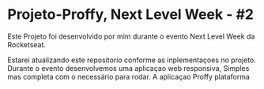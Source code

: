 # Projeto-Proffy, Next Level Week - #2

Este Projeto foi desenvolvido por mim durante o evento Next Level Week da Rocketseat.

Estarei atualizando este repositorio conforme as inplementaçoes no projeto.
Durante o evento desenvolvemos uma aplicaçao web responsiva, Simples mas completa com o necessário para rodar.
A aplicaçao Proffy plataforma



